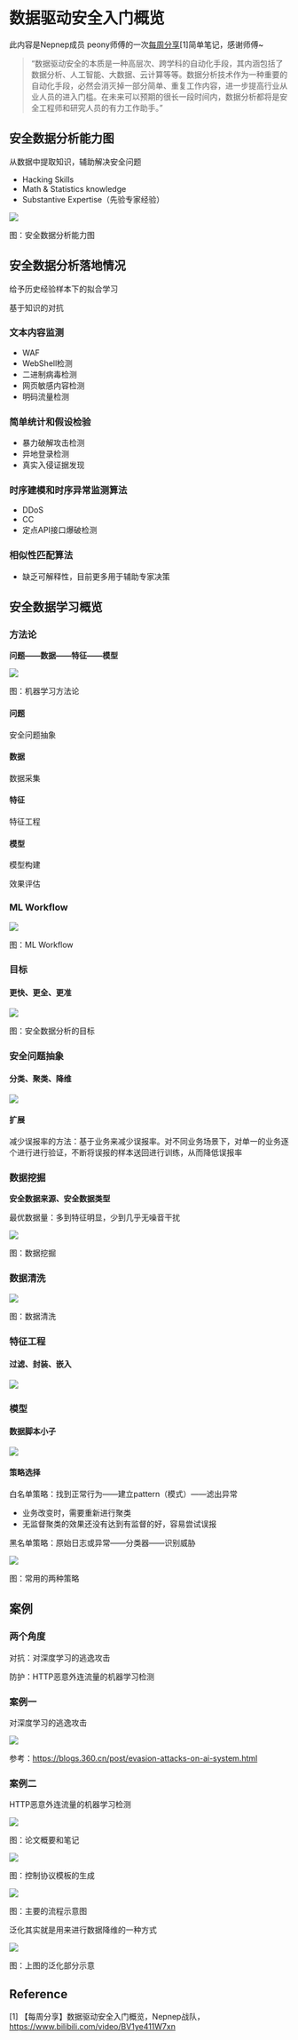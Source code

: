 # 数据驱动安全入门概览

此内容是Nepnep成员 peony师傅的一次[每周分享](https://www.bilibili.com/video/av242765993?share_medium=android&share_source=qq&bbid=XY87FB98D9B5624227EFE69449AF69C1CD337&ts=1587305411490)[1]简单笔记，感谢师傅~

> “数据驱动安全的本质是一种高层次、跨学科的自动化手段，其内涵包括了数据分析、人工智能、大数据、云计算等等。数据分析技术作为一种重要的自动化手段，必然会消灭掉一部分简单、重复工作内容，进一步提高行业从业人员的进入门槛。在未来可以预期的很长一段时间内，数据分析都将是安全工程师和研究人员的有力工作助手。” 

## 安全数据分析能力图

从数据中提取知识，辅助解决安全问题

- Hacking Skills
- Math & Statistics knowledge
- Substantive Expertise（先验专家经验）



![](https://image-host-toky.oss-cn-shanghai.aliyuncs.com/20200424222024.png)

图：安全数据分析能力图



## 安全数据分析落地情况

给予历史经验样本下的拟合学习

基于知识的对抗

### 文本内容监测

- WAF 
- WebShell检测
- 二进制病毒检测
- 网页敏感内容检测
- 明码流量检测

### 简单统计和假设检验

- 暴力破解攻击检测
- 异地登录检测
- 真实入侵证据发现

### 时序建模和时序异常监测算法

- DDoS
- CC
- 定点API接口爆破检测

### 相似性匹配算法

- 缺乏可解释性，目前更多用于辅助专家决策



## 安全数据学习概览

### 方法论

**问题——数据——特征——模型**

![](https://image-host-toky.oss-cn-shanghai.aliyuncs.com/20200424223510.png)

图：机器学习方法论

#### 问题

安全问题抽象


#### 数据

数据采集


#### 特征

特征工程


#### 模型

模型构建

效果评估



### ML Workflow

![](https://image-host-toky.oss-cn-shanghai.aliyuncs.com/20200424224043.png)

图：ML Workflow



### 目标

#### 更快、更全、更准

![](https://image-host-toky.oss-cn-shanghai.aliyuncs.com/20200424230247.png)

图：安全数据分析的目标



### 安全问题抽象

#### 分类、聚类、降维

![](https://image-host-toky.oss-cn-shanghai.aliyuncs.com/20200424230655.png)

#### 扩展

减少误报率的方法：基于业务来减少误报率。对不同业务场景下，对单一的业务逐个进行进行验证，不断将误报的样本送回进行训练，从而降低误报率



### 数据挖掘

**安全数据来源、安全数据类型**

最优数据量：多到特征明显，少到几乎无噪音干扰

![](https://image-host-toky.oss-cn-shanghai.aliyuncs.com/20200424231925.png)

图：数据挖掘



### 数据清洗



![](https://image-host-toky.oss-cn-shanghai.aliyuncs.com/20200424233617.png)

图：数据清洗





### 特征工程

#### 过滤、封装、嵌入

![](https://image-host-toky.oss-cn-shanghai.aliyuncs.com/20200425001133.png)

### 模型

#### 数据脚本小子

![](https://image-host-toky.oss-cn-shanghai.aliyuncs.com/20200425001333.png)

#### 策略选择

白名单策略：找到正常行为——建立pattern（模式）——滤出异常

- 业务改变时，需要重新进行聚类
- 无监督聚类的效果还没有达到有监督的好，容易尝试误报

黑名单策略：原始日志或异常——分类器——识别威胁



![](https://image-host-toky.oss-cn-shanghai.aliyuncs.com/20200425001353.png)

图：常用的两种策略



## 案例

### 两个角度

对抗：对深度学习的逃逸攻击

防护：HTTP恶意外连流量的机器学习检测

### 案例一

对深度学习的逃逸攻击

![](https://image-host-toky.oss-cn-shanghai.aliyuncs.com/20200425003527.png)

参考：https://blogs.360.cn/post/evasion-attacks-on-ai-system.html



### 案例二

HTTP恶意外连流量的机器学习检测

![](https://image-host-toky.oss-cn-shanghai.aliyuncs.com/20200425003457.png)

图：论文概要和笔记



![](https://image-host-toky.oss-cn-shanghai.aliyuncs.com/20200425003750.png)

图：控制协议模板的生成



![](https://image-host-toky.oss-cn-shanghai.aliyuncs.com/20200425003937.png)

图：主要的流程示意图



泛化其实就是用来进行数据降维的一种方式

![](https://image-host-toky.oss-cn-shanghai.aliyuncs.com/20200425004008.png)

图：上图的泛化部分示意



## Reference

[1] 【每周分享】数据驱动安全入门概览，Nepnep战队，https://www.bilibili.com/video/BV1ye411W7xn

